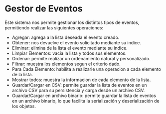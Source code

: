 # Gestor de Eventos
Este sistema nos permite gestionar los distintos tipos de eventos, permitiendo realizar las siguientes operaciones:
* Agregar: agrega a la lista deseada el evento creado.
* Obtener: nos devuelve el evento solicitado mediante su indice.
* Eliminar: elimina de la lista el evento mediante su indice.
* Limpiar Elementos: vacia la lista y todos sus elementos.
* Ordenar: permite realizar un ordenamiento natural y personalizado.
* Filtrar: muestra los elementos segun el criterio dado.
* Para Cada Elemento: habilita a realizarle una operacion a cada elemento de la lista.
* Mostrar todos: muestra la informacion de cada elemento de la lista.
* Guardar/Cargar en CSV: permite guardar la lista de eventos en un archivo CSV para su persistencia y carga desde un archivo CSV.  
* Guardar/Cargar en archivo binario: permite guardar la lista de eventos en un archivo binario, lo que facilita la serialización y deserialización de los objetos.
